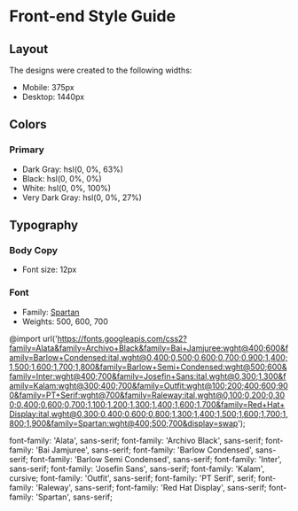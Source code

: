 # Front-end Style Guide

## Layout

The designs were created to the following widths:

- Mobile: 375px
- Desktop: 1440px

## Colors

### Primary

- Dark Gray: hsl(0, 0%, 63%)
- Black: hsl(0, 0%, 0%)
- White: hsl(0, 0%, 100%)
- Very Dark Gray: hsl(0, 0%, 27%)

## Typography

### Body Copy

- Font size: 12px

### Font

- Family: [Spartan](https://fonts.google.com/specimen/Spartan)
- Weights: 500, 600, 700

@import url('https://fonts.googleapis.com/css2?family=Alata&family=Archivo+Black&family=Bai+Jamjuree:wght@400;600&family=Barlow+Condensed:ital,wght@0,400;0,500;0,600;0,700;0,900;1,400;1,500;1,600;1,700;1,800&family=Barlow+Semi+Condensed:wght@500;600&family=Inter:wght@400;700&family=Josefin+Sans:ital,wght@0,300;1,300&family=Kalam:wght@300;400;700&family=Outfit:wght@100;200;400;600;900&family=PT+Serif:wght@700&family=Raleway:ital,wght@0,100;0,200;0,300;0,400;0,600;0,700;1,100;1,200;1,300;1,400;1,600;1,700&family=Red+Hat+Display:ital,wght@0,300;0,400;0,600;0,800;1,300;1,400;1,500;1,600;1,700;1,800;1,900&family=Spartan:wght@400;500;700&display=swap');

font-family: 'Alata', sans-serif;
font-family: 'Archivo Black', sans-serif;
font-family: 'Bai Jamjuree', sans-serif;
font-family: 'Barlow Condensed', sans-serif;
font-family: 'Barlow Semi Condensed', sans-serif;
font-family: 'Inter', sans-serif;
font-family: 'Josefin Sans', sans-serif;
font-family: 'Kalam', cursive;
font-family: 'Outfit', sans-serif;
font-family: 'PT Serif', serif;
font-family: 'Raleway', sans-serif;
font-family: 'Red Hat Display', sans-serif;
font-family: 'Spartan', sans-serif;
